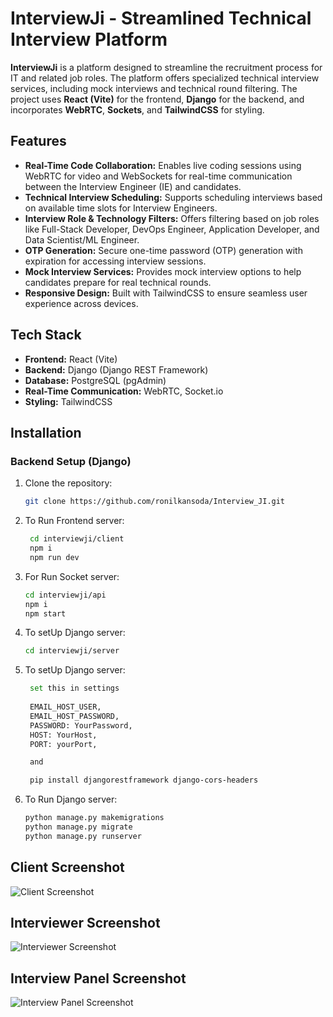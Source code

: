# InterviewJi - Streamlined Technical Interview Platform

**InterviewJi** is a platform designed to streamline the recruitment process for IT and related job roles. The platform offers specialized technical interview services, including mock interviews and technical round filtering. The project uses **React (Vite)** for the frontend, **Django** for the backend, and incorporates **WebRTC**, **Sockets**, and **TailwindCSS** for styling.

## Features

- **Real-Time Code Collaboration:** Enables live coding sessions using WebRTC for video and WebSockets for real-time communication between the Interview Engineer (IE) and candidates.
- **Technical Interview Scheduling:** Supports scheduling interviews based on available time slots for Interview Engineers.
- **Interview Role & Technology Filters:** Offers filtering based on job roles like Full-Stack Developer, DevOps Engineer, Application Developer, and Data Scientist/ML Engineer.
- **OTP Generation:** Secure one-time password (OTP) generation with expiration for accessing interview sessions.
- **Mock Interview Services:** Provides mock interview options to help candidates prepare for real technical rounds.
- **Responsive Design:** Built with TailwindCSS to ensure seamless user experience across devices.

## Tech Stack

- **Frontend:** React (Vite)
- **Backend:** Django (Django REST Framework)
- **Database:** PostgreSQL (pgAdmin)
- **Real-Time Communication:** WebRTC, Socket.io
- **Styling:** TailwindCSS

## Installation

### Backend Setup (Django)

1. Clone the repository:
   ```bash
   git clone https://github.com/ronilkansoda/Interview_JI.git

2. To Run Frontend server:
   ```bash
    cd interviewji/client
    npm i
    npm run dev

3. For Run Socket server:
   ```bash
   cd interviewji/api
   npm i
   npm start

4. To setUp Django server:
   ```bash
   cd interviewji/server
   
5. To setUp Django server:
   ```bash
    set this in settings
    
    EMAIL_HOST_USER,
    EMAIL_HOST_PASSWORD,
    PASSWORD: YourPassword,
    HOST: YourHost,
    PORT: yourPort,

    and 

    pip install djangorestframework django-cors-headers


6. To Run Django server:
   ```bash
   python manage.py makemigrations
   python manage.py migrate
   python manage.py runserver


## Client Screenshot

![Client Screenshot](client/src/assets/g1.png)

## Interviewer Screenshot

![Interviewer Screenshot](client/src/assets/g2.png)

## Interview Panel Screenshot

![Interview Panel Screenshot](client/src/assets/g4.png)
